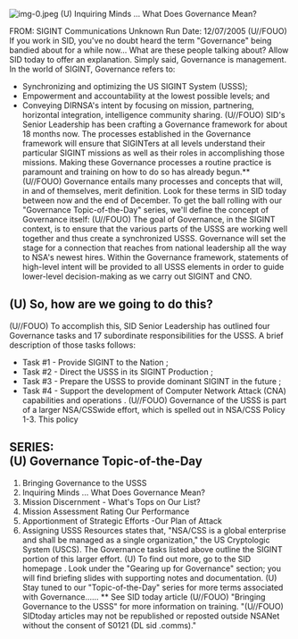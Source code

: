 ![img-0.jpeg](img-0.jpeg)
(U) Inquiring Minds ... What Does Governance Mean?

FROM: SIGINT Communications
Unknown
Run Date: 12/07/2005
(U//FOUO) If you work in SID, you've no doubt heard the term "Governance" being bandied about for a while now... What are these people talking about? Allow SID today to offer an explanation. Simply said, Governance is management. In the world of SIGINT, Governance refers to:

- Synchronizing and optimizing the US SIGINT System (USSS);
- Empowerment and accountability at the lowest possible levels; and
- Conveying DIRNSA's intent by focusing on mission, partnering, horizontal integration, intelligence community sharing.
(U//FOUO) SID's Senior Leadership has been crafting a Governance framework for about 18 months now. The processes established in the Governance framework will ensure that SIGINTers at all levels understand their particular SIGINT missions as well as their roles in accomplishing those missions. Making these Governance processes a routine practice is paramount and training on how to do so has already begun.**
(U//FOUO) Governance entails many processes and concepts that will, in and of themselves, merit definition. Look for these terms in SID today between now and the end of December. To get the ball rolling with our "Governance Topic-of-the-Day" series, we'll define the concept of Governance itself:
(U//FOUO) The goal of Governance, in the SIGINT context, is to ensure that the various parts of the USSS are working well together and thus create a synchronized USSS. Governance will set the stage for a connection that reaches from national leadership all the way to NSA's newest hires. Within the Governance framework, statements of high-level intent will be provided to all USSS elements in order to guide lower-level decision-making as we carry out SIGINT and CNO.


## (U) So, how are we going to do this?

(U//FOUO) To accomplish this, SID Senior Leadership has outlined four Governance tasks and 17 subordinate responsibilities for the USSS. A brief description of those tasks follows:

- Task \#1 - Provide SIGINT to the Nation ;
- Task \#2 - Direct the USSS in its SIGINT Production ;
- Task \#3 - Prepare the USSS to provide dominant SIGINT in the future ;
- Task \#4 - Support the development of Computer Network Attack (CNA) capabilities and operations .
(U//FOUO) Governance of the USSS is part of a larger NSA/CSSwide effort, which is spelled out in NSA/CSS Policy 1-3. This policy


## SERIES: <br> (U) Governance Topic-of-the-Day

1. Bringing Governance to the USSS
2. Inquiring Minds ... What Does Governance Mean?
3. Mission Discernment - What's Tops on Our List?
4. Mission Assessment Rating Our Performance
5. Apportionment of Strategic Efforts -Our Plan of Attack
6. Assigning USSS Resources
states that, "NSA/CSS is a global enterprise and shall be managed as a single organization," the US Cryptologic System (USCS). The Governance tasks listed above outline the SIGINT portion of this larger effort.
(U) To find out more, go to the SID homepage . Look under the "Gearing up for Governance" section; you will find briefing slides with supporting notes and documentation.
(U) Stay tuned to our "Topic-of-the-Day" series for more terms associated with Governance......
** See SID today article (U//FOUO) "Bringing Governance to the USSS" for more information on training.
"(U//FOUO) SIDtoday articles may not be republished or reposted outside NSANet without the consent of S0121 (DL sid .comms)."
